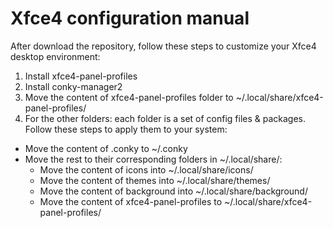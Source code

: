 Xfce4 configuration manual
=========

After download the repository, follow these steps to customize your Xfce4 desktop environment:
1. Install xfce4-panel-profiles
2. Install conky-manager2
3. Move the content of xfce4-panel-profiles folder to ~/.local/share/xfce4-panel-profiles/
4. For the other folders: each folder is a set of config files & packages. Follow these steps to apply them to your system:
* Move the content of .conky to  ~/.conky
* Move the rest to their corresponding folders in ~/.local/share/:
   - Move the content of icons into ~/.local/share/icons/
   - Move the content of themes into ~/.local/share/themes/
   - Move the content of background into ~/.local/share/background/
   - Move the content of xfce4-panel-profiles to ~/.local/share/xfce4-panel-profiles/

